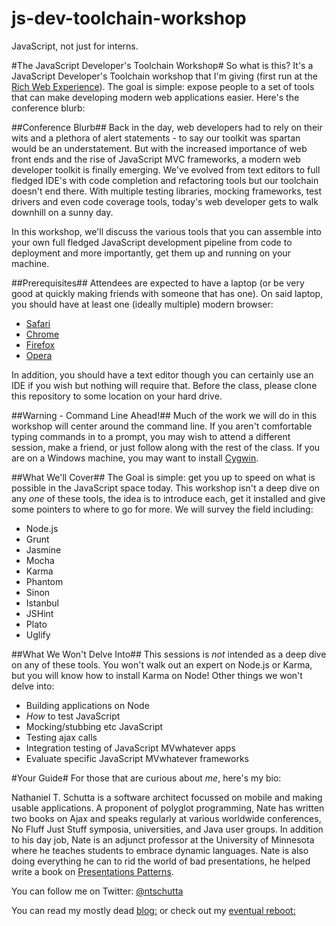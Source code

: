 js-dev-toolchain-workshop
=========================

JavaScript, not just for interns.

#The JavaScript Developer's Toolchain Workshop#
So what is this? It's a JavaScript Developer's Toolchain workshop that I'm giving (first run at the [Rich Web Experience](https://therichwebexperience.com/conference/fort_lauderdale/2013/12/home)). The goal is simple: expose people to a set of tools that can make developing modern web applications easier. Here's the conference blurb:

##Conference Blurb##
Back in the day, web developers had to rely on their wits and a plethora of alert statements - to say our toolkit was spartan would be an understatement. But with the increased importance of web front ends and the rise of JavaScript MVC frameworks, a modern web developer toolkit is finally emerging. We've evolved from text editors to full fledged IDE's with code completion and refactoring tools but our toolchain doesn't end there. With multiple testing libraries, mocking frameworks, test drivers and even code coverage tools, today's web developer gets to walk downhill on a sunny day.

In this workshop, we'll discuss the various tools that you can assemble into your own full fledged JavaScript development pipeline from code to deployment and more importantly, get them up and running on your machine.

##Prerequisites##
Attendees are expected to have a laptop (or be very good at quickly making friends with someone that has one). On said laptop, you should have at least one (ideally multiple) modern browser:

* [Safari](http://www.apple.com/safari/)
* [Chrome](https://www.google.com/intl/en/chrome/browser/)
* [Firefox](http://www.mozilla.org/en-US/firefox/new/)
* [Opera](http://www.opera.com)

In addition, you should have a text editor though you can certainly use an IDE if you wish but nothing will require that. Before the class, please clone this repository to some location on your hard drive.

##Warning - Command Line Ahead!##
Much of the work we will do in this workshop will center around the command line. If you aren't comfortable typing commands in to a prompt, you may wish to attend a different session, make a friend, or just follow along with the rest of the class. If you are on a Windows machine, you may want to install [Cygwin](http://www.cygwin.com).

##What We'll Cover##
The Goal is simple: get you up to speed on what is possible in the JavaScript space today. This workshop isn't a deep dive on any *one* of these tools, the idea is to introduce each, get it installed and give some pointers to where to go for more. We will survey the field including:
* Node.js
* Grunt
* Jasmine
* Mocha
* Karma
* Phantom
* Sinon
* Istanbul
* JSHint
* Plato
* Uglify


##What We Won't Delve Into##
This sessions is *not* intended as a deep dive on any of these tools. You won't walk out an expert on Node.js or Karma, but you will know how to install Karma on Node! Other things we won't delve into:
* Building applications on Node
* _How_ to test JavaScript
* Mocking/stubbing etc JavaScript
* Testing ajax calls
* Integration testing of JavaScript MVwhatever apps
* Evaluate specific JavaScript MVwhatever frameworks

#Your Guide#
For those that are curious about *me*, here's my bio:

Nathaniel T. Schutta is a software architect focussed on mobile and making usable applications. A proponent of polyglot programming, Nate has written two books on Ajax and speaks regularly at various worldwide conferences, No Fluff Just Stuff symposia, universities, and Java user groups. In addition to his day job, Nate is an adjunct professor at the University of Minnesota where he teaches students to embrace dynamic languages. Nate is also doing everything he can to rid the world of bad presentations, he helped write a book on [Presentations Patterns](http://presentationpatterns.com).

You can follow me on Twitter: [@ntschutta](https://twitter.com/ntschutta)

You can read my mostly dead [blog:](http://www.ntschutta.com/jat/) or check out my [eventual reboot:](http://ntschutta.github.com)